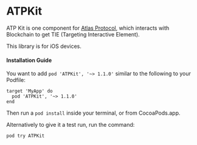 ATPKit
================

ATP Kit is one component for [Atlas Protocol](http://atlasp.io/), which interacts with Blockchain to get TIE (Targeting Interactive Element).

This library is for iOS devices.

#### Installation Guide

You want to add `pod 'ATPKit', '~> 1.1.0'` similar to the following to your Podfile:

```
target 'MyApp' do
  pod 'ATPKit', '~> 1.1.0'
end
```

Then run a `pod install` inside your terminal, or from CocoaPods.app.

Alternatively to give it a test run, run the command:

`pod try ATPKit`
